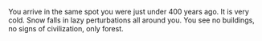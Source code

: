You arrive in the same spot you were just under 400 years ago. It is very cold.
Snow falls in lazy perturbations all around you. You see no buildings, no signs of civilization, only forest.